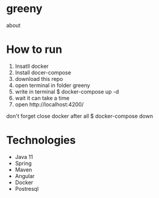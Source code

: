 # greeny
about
# How to run
1. Insatll docker
2. Install docer-compose
3. download this repo
4. open terminal in folder greeny
5. write in terminal $ docker-compose up -d
6. wait it can take a time
7. open http://localhost:4200/

don't forget close docker after all
$ docker-compose down

# Technologies
* Java 11
* Spring
* Maven
* Angular
* Docker
* Postresql
